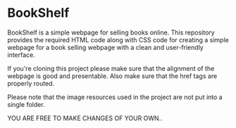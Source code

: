 # BookShelf
BookShelf is a simple webpage for selling books online. This repository provides the required HTML code along with CSS code for creating a simple webpage for a book selling webpage with a clean and user-friendly interface.

If you're cloning this project please make sure that the alignment of the webpage is good and presentable.
Also make sure that the href tags are properly routed.

Please note that the image resources used in the project are not put into a single folder.

YOU ARE FREE TO MAKE CHANGES OF YOUR OWN..

